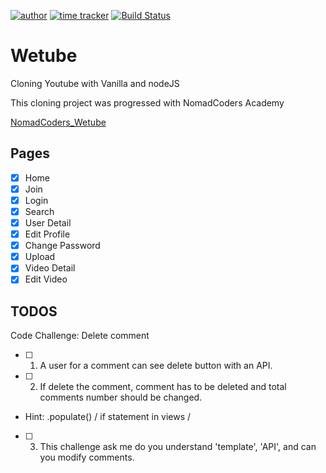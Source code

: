 [![author](https://img.shields.io/badge/author-Rhange-f39c12.svg?style=flat-square)](https://rhange.tistory.com)
[![time tracker](https://wakatime.com/badge/github/Rhange/Wetube.svg)](https://wakatime.com/badge/github/Rhange/Wetube)
[![Build Status](https://travis-ci.com/Rhange/Wetube.svg?branch=master)](https://travis-ci.com/Rhange/Wetube)

# Wetube

 Cloning Youtube with Vanilla and nodeJS
 
 This cloning project was progressed with NomadCoders Academy
 
 [NomadCoders_Wetube](https://academy.nomadcoders.co/p/javascript-fullstack-from-zero-to-hero)

## Pages

- [x] Home
- [x] Join
- [x] Login
- [x] Search
- [x] User Detail
- [x] Edit Profile
- [x] Change Password
- [x] Upload
- [x] Video Detail
- [x] Edit Video

## TODOS

Code Challenge: Delete comment
- [ ] 1. A user for a comment can see delete button with an API.
- [ ] 2. If delete the comment, comment has to be deleted and total comments number should be changed.
- Hint: .populate() / if statement in views / 
- [ ] 3. This challenge ask me do you understand 'template', 'API', and can you modify comments.

